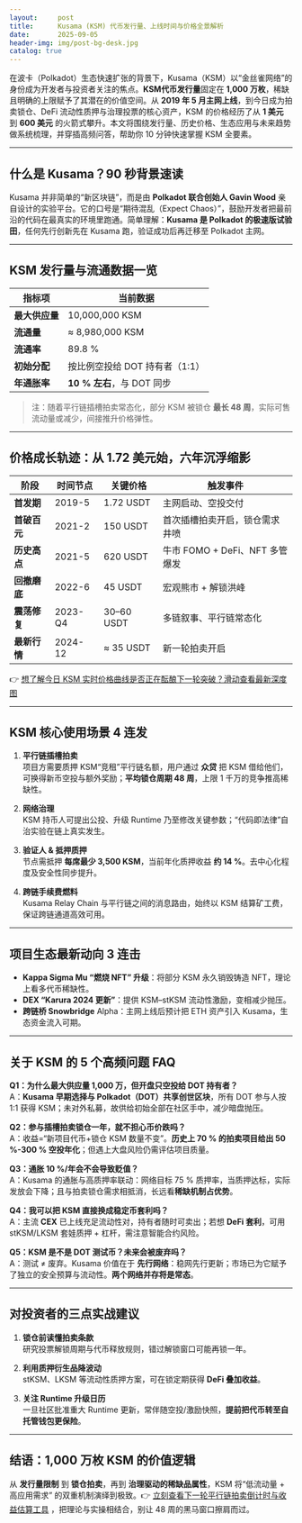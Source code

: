 ```yaml
---
layout:     post
title:      Kusama (KSM) 代币发行量、上线时间与价格全景解析
date:       2025-09-05
header-img: img/post-bg-desk.jpg
catalog: true
---
```


在波卡（Polkadot）生态快速扩张的背景下，Kusama（KSM）以“金丝雀网络”的身份成为开发者与投资者关注的焦点。**KSM代币发行量**固定在 **1,000 万枚**，稀缺且明确的上限赋予了其潜在的价值空间。从 **2019 年 5 月主网上线**，到今日成为拍卖锁仓、DeFi 流动性质押与治理投票的核心资产，KSM 的价格经历了从 **1 美元** 到 **600 美元** 的火箭式攀升。本文将围绕发行量、历史价格、生态应用与未来趋势做系统梳理，并穿插高频问答，帮助你 10 分钟快速掌握 KSM 全要素。

---

## 什么是 Kusama？90 秒背景速读

Kusama 并非简单的“新区块链”，而是由 **Polkadot 联合创始人 Gavin Wood** 亲自设计的实验平台。它的口号是“期待混乱（Expect Chaos）”，鼓励开发者把最前沿的代码在最真实的环境里跑通。简单理解：**Kusama 是 Polkadot 的极速版试验田**，任何先行创新先在 Kusama 跑，验证成功后再迁移至 Polkadot 主网。

---

## KSM 发行量与流通数据一览

| 指标项           | 当前数据           |
| ---------------- | ------------------ |
| **最大供应量**   | 10,000,000 KSM     |
| **流通量**       | ≈ 8,980,000 KSM    |
| **流通率**       | 89.8 %             |
| **初始分配**     | 按比例空投给 DOT 持有者（1:1） |
| **年通胀率**     | **10 % 左右**，与 DOT 同步 |

> 注：随着平行链插槽拍卖常态化，部分 KSM 被锁仓 **最长 48 周**，实际可售流动量或减少，间接推升价格弹性。

---

## 价格成长轨迹：从 1.72 美元始，六年沉浮缩影

| 阶段           | 时间节点      | 关键价格     | 触发事件                             |
| -------------- | ------------- | ------------ | ------------------------------------ |
| **首发期**     | 2019-5        | 1.72 USDT    | 主网启动、空投交付                   |
| **首破百元**   | 2021-2        | 150 USDT     | 首次插槽拍卖开启，锁仓需求井喷        |
| **历史高点**   | 2021-5        | 620 USDT     | 牛市 FOMO + DeFi、NFT 多管爆发        |
| **回撤磨底**   | 2022-6        | 45 USDT      | 宏观熊市 + 解锁洪峰                   |
| **震荡修复**   | 2023-Q4       | 30–60 USDT   | 多链叙事、平行链常态化                |
| **最新行情**   | 2024-12       | ≈ 35 USDT    | 新一轮拍卖开启                        |

👉 [想了解今日 KSM 实时价格曲线是否正在酝酿下一轮突破？滑动查看最新深度图](https://okxdog.com/)

---

## KSM 核心使用场景 4 连发

1) **平行链插槽拍卖**  
   项目方需要质押 KSM“竞租”平行链名额，用户通过 **众贷** 把 KSM 借给他们，可换得新币空投与额外奖励；**平均锁仓周期 48 周**，上限 1 千万的竞争推高稀缺性。
   
2) **网络治理**  
   KSM 持币人可提出公投、升级 Runtime 乃至修改关键参数；“代码即法律”自治实验在链上真实发生。

3) **验证人 & 抵押质押**  
   节点需抵押 **每席最少 3,500 KSM**，当前年化质押收益 **约 14 %**。去中心化程度及安全性同步提升。

4) **跨链手续费燃料**  
   Kusama Relay Chain 与平行链之间的消息路由，始终以 KSM 结算矿工费，保证跨链通道高效可用。

---

## 项目生态最新动向 3 连击

- **Kappa Sigma Mu “燃烧 NFT” 升级**：将部分 KSM 永久销毁铸造 NFT，理论上看多代币稀缺性。
- **DEX “Karura 2024 更新”**：提供 KSM–stKSM 流动性激励，变相减少抛压。
- **跨链桥 Snowbridge** Alpha：主网上线后预计把 ETH 资产引入 Kusama，生态资金流入可期。

---

## 关于 KSM 的 5 个高频问题 FAQ

**Q1：为什么最大供应量 1,000 万，但开盘只空投给 DOT 持有者？**  
A：**Kusama 早期选择与 Polkadot（DOT）共享创世区块**，所有 DOT 参与人按 1:1 获得 KSM；未对外私募，故供给初始全部在社区手中，减少暗盘抛压。

**Q2：参与插槽拍卖锁仓一年，就不担心币价跌吗？**  
A：收益=“新项目代币+锁仓 KSM 数量不变”。**历史上 70 % 的拍卖项目给出 50 %-300 % 空投年化**；但遇上大盘风险仍需评估项目质量。

**Q3：通胀 10 %/年会不会导致贬值？**  
A：Kusama 的通胀与高质押率联动：网络目标 75 % 质押率，当质押达标，实际发放会下降；且与拍卖锁仓需求相抵消，长远看**稀缺机制占优势**。

**Q4：我可以把 KSM 直接换成稳定币套利吗？**  
A：主流 **CEX** 已上线充足流动性对，持有者随时可卖出；若想 **DeFi 套利**，可用 stKSM/LKSM 套娃质押 + 杠杆，需注意智能合约风险。

**Q5：KSM 是不是 DOT 测试币？未来会被废弃吗？**  
A：测试 ≠ 废弃。Kusama 价值在于 **先行网络**：稳网先行更新；市场已为它赋予了独立的安全预算与流动性。**两个网络并存将是常态**。

---

## 对投资者的三点实战建议

1. **锁仓前读懂拍卖条款**  
   研究投票解锁周期与代币释放规则，错过解锁窗口可能再锁一年。

2. **利用质押衍生品降波动**  
   stKSM、LKSM 等流动性质押方案，可在锁定期获得 **DeFi 叠加收益**。

3. **关注 Runtime 升级日历**  
   一旦社区批准重大 Runtime 更新，常伴随空投/激励快照，**提前把代币转至自托管钱包更保险**。

---

## 结语：1,000 万枚 KSM 的价值逻辑

从 **发行量限制** 到 **锁仓拍卖**，再到 **治理驱动的稀缺品属性**，KSM 将“低流动量 + 高应用需求” 的双重机制演绎到极致。👉 [立刻查看下一轮平行链拍卖倒计时与收益估算工具](https://okxdog.com/) ，把理论与实操相结合，别让 48 周的黑马窗口擦肩而过。